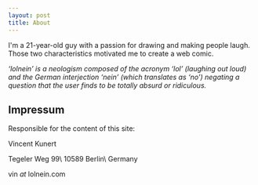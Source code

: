 ```yaml
---
layout: post
title: About
---
```


I'm a 21-year-old guy with a passion for drawing and making people laugh. Those two characteristics motivated me to create a web comic.

*‘lolnein’ is a neologism composed of the acronym ‘lol’ (laughing out loud) and the German interjection ‘nein’ (which translates as ‘no’) negating a question that the user finds to be totally absurd or ridiculous.*

## Impressum

Responsible for the content of this site:

Vincent Kunert

Tegeler Weg 99\\
10589 Berlin\\
Germany

vin *at* lolnein.com
